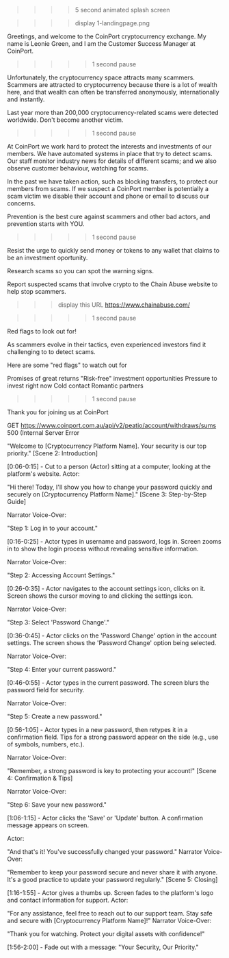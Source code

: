 >>>> 5 second animated splash screen

>>>> display 1-landingpage.png

Greetings, and welcome to the CoinPort cryptocurrency exchange.
My name is Leonie Green, and I am the Customer Success Manager at CoinPort.

>>>>> 1 second pause

Unfortunately, the cryptocurrency space attracts many scammers. Scammers are attracted to cryptocurrency because there is a lot of wealth here, and that wealth can often be transferred anonymously, internationally and instantly. 

Last year more than 200,000 cryptocurrency-related scams were detected worldwide. Don't become another victim.

>>>>> 1 second pause

At CoinPort we work hard to protect the interests and investments of our members. We have automated systems in place that try to detect scams. 
Our staff monitor industry news for details of different scams; and we also observe customer behaviour, watching for scams.

In the past we have taken action, such as blocking transfers, to protect our members from scams. If we suspect a CoinPort member is potentially a scam victim we disable their account and phone or email to discuss our concerns.

Prevention is the best cure against scammers and other bad actors, and prevention starts with YOU.

>>>>> 1 second pause

Resist
the urge to quickly send money or tokens to any wallet that claims to be an investment oportunity.

Research
scams so you can spot the warning signs.

Report
suspected scams that involve crypto to the Chain Abuse website to help stop scammers.

>>> display this URL https://www.chainabuse.com/

>>>>> 1 second pause

Red flags to look out for!

As scammers evolve in their tactics, even experienced investors find it challenging to to detect scams.

Here are some "red flags" to watch out for

Promises of great returns
"Risk-free" investment opportunities
Pressure to invest right now
Cold contact
Romantic partners

>>>>> 1 second pause

Thank you for joining us at CoinPort


GET https://www.coinport.com.au/api/v2/peatio/account/withdraws/sums 500 (Internal Server Error


"Welcome to [Cryptocurrency Platform Name]. Your security is our top priority."
[Scene 2: Introduction]

[0:06-0:15] - Cut to a person (Actor) sitting at a computer, looking at the platform's website.
Actor:

"Hi there! Today, I'll show you how to change your password quickly and securely on [Cryptocurrency Platform Name]."
[Scene 3: Step-by-Step Guide]

Narrator Voice-Over:

"Step 1: Log in to your account."

[0:16-0:25] - Actor types in username and password, logs in. Screen zooms in to show the login process without revealing sensitive information.

Narrator Voice-Over:

"Step 2: Accessing Account Settings."

[0:26-0:35] - Actor navigates to the account settings icon, clicks on it. Screen shows the cursor moving to and clicking the settings icon.

Narrator Voice-Over:

"Step 3: Select 'Password Change'."

[0:36-0:45] - Actor clicks on the 'Password Change' option in the account settings. The screen shows the 'Password Change' option being selected.

Narrator Voice-Over:

"Step 4: Enter your current password."

[0:46-0:55] - Actor types in the current password. The screen blurs the password field for security.

Narrator Voice-Over:

"Step 5: Create a new password."

[0:56-1:05] - Actor types in a new password, then retypes it in a confirmation field. Tips for a strong password appear on the side (e.g., use of symbols, numbers, etc.).

Narrator Voice-Over:

"Remember, a strong password is key to protecting your account!"
[Scene 4: Confirmation & Tips]

Narrator Voice-Over:

"Step 6: Save your new password."

[1:06-1:15] - Actor clicks the 'Save' or 'Update' button. A confirmation message appears on screen.

Actor:

"And that's it! You've successfully changed your password."
Narrator Voice-Over:

"Remember to keep your password secure and never share it with anyone. It's a good practice to update your password regularly."
[Scene 5: Closing]

[1:16-1:55] - Actor gives a thumbs up. Screen fades to the platform's logo and contact information for support.
Actor:

"For any assistance, feel free to reach out to our support team. Stay safe and secure with [Cryptocurrency Platform Name]!"
Narrator Voice-Over:

"Thank you for watching. Protect your digital assets with confidence!"

[1:56-2:00] - Fade out with a message: "Your Security, Our Priority."
